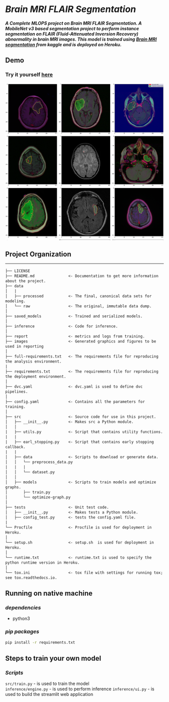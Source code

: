 # ***Brain MRI FLAIR Segmentation*** 
***A Complete MLOPS project on Brain MRI FLAIR Segmentation. A MobileNet v3 based segmentation project to perform instance segmentation on FLAIR (Fluid-Attenuated Inversion Recovery) abnormality in brain MRI images. This model is trained using [Brain MRI segmentation](https://www.kaggle.com/mateuszbuda/lgg-mri-segmentation) from kaggle and is deployed on Heroku.***

## **Demo**
 ### Try it yourself [here](https://share.streamlit.io/koushik0901/image-captioning/ui.py)
 <p align="center"> <img src="https://github.com/Koushik0901/FLAIR-Segmentation-MLOPS/blob/master/images/predictions.png" width="700" height="500"  /> </p>

## **Project Organization**
------------

    ├── LICENSE
    ├── README.md               <- Documentation to get more information about the project.
    ├── data
    │   |
    │   ├── processed           <- The final, canonical data sets for modeling.
    │   └── raw                 <- The original, immutable data dump.
    │
    ├── saved_models            <- Trained and serialized models.
    │
    ├── inference               <- Code for inference.
    │
    ├── report                  <- metrics and logs from training.
    ├── images                  <- Generated graphics and figures to be used in reporting
    │
    ├── full-requirements.txt   <- The requirements file for reproducing the analysis environment.
    |
    ├── requirements.txt        <- The requirements file for reproducing the deployment environment.
    │
    ├── dvc.yaml                <- dvc.yaml is used to define dvc pipelines.
    │
    ├── config.yaml             <- Contains all the parameters for training.
    │
    ├── src                     <- Source code for use in this project.
    │   ├── __init__.py         <- Makes src a Python module.
    │   │
    |   ├── utils.py            <- Script that contains utility functions.
    |   |
    |   ├── earl_stopping.py    <- Script that contains early stopping callback.
    |   |
    │   ├── data                <- Scripts to download or generate data.
    │   │   └── preprocess_data.py
    |   |   |
    │   │   └── dataset.py
    │   │
    │   ├── models              <- Scripts to train models and optimize graphs.
    │       ├── train.py
    │       └── optimize-graph.py
    │
    ├── tests                   <- Unit test code.
    │   ├── __init__.py         <- Makes tests a Python module.
    │   ├── config_test.py      <- tests the config.yaml file.
    |
    └── Procfile                <- Procfile is used for deployment in Heroku.
    │
    └── setup.sh                <- setup.sh  is used for deployment in Heroku.
    │
    └── runtime.txt             <- runtime.txt is used to specify the python runtime version in Heroku.
    │
    └── tox.ini                 <- tox file with settings for running tox; see tox.readthedocs.io.
## **Running on native machine**
### *dependencies*
* python3
### *pip packages*
```bash
pip install -r requirements.txt
```
## **Steps to train your own model**
 ### *Scripts*
 `src/train.py` - is used to train the model \
 `inference/engine.py` - is used to perform inference
 `inference/ui.py` - is used to build the streamlit web application